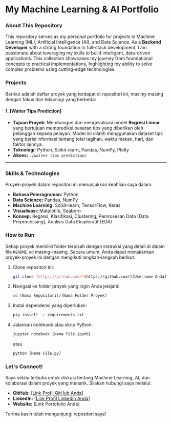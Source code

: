 # My Machine Learning & AI Portfolio

### About This Repository

This repository serves as my personal portfolio for projects in Machine Learning (ML), Artificial Intelligence (AI), and Data Science. As a **Backend Developer** with a strong foundation in full-stack development, I am passionate about leveraging my skills to build intelligent, data-driven applications. This collection showcases my journey from foundational concepts to practical implementations, highlighting my ability to solve complex problems using cutting-edge technologies.

### Projects

Berikut adalah daftar proyek yang terdapat di repositori ini, masing-masing dengan fokus dan teknologi yang berbeda:

#### 1. [Waiter Tips Prediction]
* **Tujuan Proyek:** Membangun dan mengevaluasi model **Regresi Linear** yang bertujuan memprediksi besaran tips yang diberikan oleh pelanggan kepada pelayan. Model ini dilatih menggunakan dataset tips yang berisi informasi tentang total tagihan, waktu makan, hari, dan faktor lainnya.
* **Teknologi:** Python, Scikit-learn, Pandas, NumPy, Plotly
* **Akses:** `./waiter tips prediction/`

<!-- #### 2. [Nama Proyek Anda, misal: Image Classifier for [Spesifik]]
* **Tujuan Proyek:** [Deskripsikan tujuan, misal: Melatih model untuk mengklasifikasikan gambar.]
* **Teknologi:** Python, TensorFlow/PyTorch, Keras
* **Akses:** [Link ke folder proyek, misal: `./image_classifier/`]

#### 3. [Tambahkan Proyek Lainnya di sini]
* **Tujuan Proyek:** [Deskripsi singkat]
* **Teknologi:** [List teknologi yang digunakan]
* **Akses:** [Link ke folder proyek] -->

---

### Skills & Technologies

Proyek-proyek dalam repositori ini menunjukkan keahlian saya dalam:
* **Bahasa Pemrograman:** Python
* **Data Science:** Pandas, NumPy
* **Machine Learning:** Scikit-learn, TensorFlow, Keras
* **Visualisasi:** Matplotlib, Seaborn
* **Konsep:** Regresi, Klasifikasi, Clustering, Pemrosesan Data (Data Preprocessing), Analisis Data Eksploratif (EDA)

### How to Run

Setiap proyek memiliki folder terpisah dengan instruksi yang detail di dalam file `README.md` masing-masing. Secara umum, Anda dapat menjalankan proyek-proyek ini dengan mengikuti langkah-langkah berikut:

1.  Clone repositori ini:
    ```bash
    git clone [https://github.com/](https://github.com/)[Username Anda]/[Nama Repositori].git
    ```
2.  Navigasi ke folder proyek yang ingin Anda jelajahi:
    ```bash
    cd [Nama Repositori]/[Nama Folder Proyek]
    ```
3.  Instal dependensi yang diperlukan:
    ```bash
    pip install -r requirements.txt
    ```
4.  Jalankan notebook atau skrip Python:
    ```bash
    jupyter notebook [Nama File.ipynb]
    ```
    atau
    ```bash
    python [Nama File.py]
    ```

### Let's Connect!

Saya selalu terbuka untuk diskusi tentang Machine Learning, AI, dan kolaborasi dalam proyek yang menarik. Silakan hubungi saya melalui:
* **GitHub:** [[Link Profil GitHub Anda](https://github.com/ookapratama/)]
* **LinkedIn:** [[Link Profil LinkedIn Anda](https://www.linkedin.com/in/ooka-pratama-9b9035223/)]
* **Website:** [Link Portofolio Anda]

Terima kasih telah mengunjungi repositori saya!
